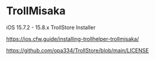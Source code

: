 # TrollMisaka

iOS 15.7.2 - 15.8.x TrollStore Installer

https://ios.cfw.guide/installing-trollhelper-trollmisaka/

https://github.com/opa334/TrollStore/blob/main/LICENSE
